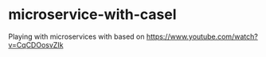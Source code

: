 # microservice-with-casel
Playing with microservices with based on https://www.youtube.com/watch?v=CqCDOosvZIk
